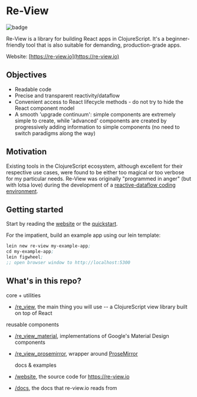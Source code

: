 # Re-View

![badge](https://img.shields.io/clojars/v/re-view.svg)

Re-View is a library for building React apps in ClojureScript. It's a beginner-friendly tool that is also suitable for demanding, production-grade apps.

Website: [https://re-view.io](https://re-view.io)

## Objectives

- Readable code
- Precise and transparent reactivity/dataflow
- Convenient access to React lifecycle methods - do not try to hide the React component model
- A smooth 'upgrade continuum': simple components are extremely simple to create, while 'advanced' components are created by progressively adding information to simple components (no need to switch paradigms along the way)

## Motivation

Existing tools in the ClojureScript ecosystem, although excellent for their respective use cases, were found to be either too magical or too verbose for my particular needs. Re-View was originally "programmed in anger" (but with lotsa love) during the development of a [reactive-dataflow coding environment](http://px16.matt.is/).

## Getting started

Start by reading the [website](https://re-view.io) or the [quickstart](https://github.com/braintripping/re-view/tree/master/re_view#quickstart).

For the impatient, build an example app using our lein template:

```clj
lein new re-view my-example-app;
cd my-example-app;
lein figwheel;
;; open browser window to http://localhost:5300
```

## What's in this repo?

core + utilities

- [/re_view](https://github.com/braintripping/re-view/tree/master/re_view), the main thing you will use -- a ClojureScript view library built on top of React

reusable components

- [/re_view_material](https://github.com/braintripping/re-view/tree/master/material), implementations of Google's Material Design components
- [/re_view_prosemirror](https://github.com/braintripping/re-view/tree/master/prosemirror), wrapper around [ProseMirror](http://prosemirror.net/)


    docs & examples

- [/website](https://github.com/braintripping/re-view/tree/master/website), the source code for https://re-view.io
- [/docs](https://github.com/braintripping/re-view/tree/master/docs), the docs that re-view.io reads from

